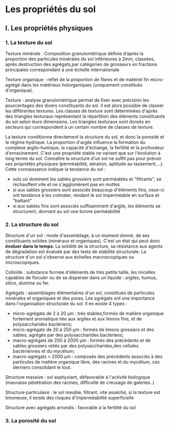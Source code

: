 # Les propriétés du sol

## I. Les propriétés physiques

### 1. La texture du sol

Texture minérale : Composition granulométrique définie d’après la proportion des particules minérales du sol inférieures à 2mm, classées, après destruction des agrégats,par catégories de grosseurs en fractions principales correspondant à une échelle internationale

Texture organique : reflet de la proportion de fibres et de matériel fin micro-agrégé dans les matériaux holorganiques (uniquement constitués d'organique).

Texture : analyse granulométrique permet de fixer avec précision les pourcentages des divers constituants du sol. Il est alors possible de classer les différentes textures. Les classes de texture sont déterminées d'après des triangles texturaux représentant la répartition des éléments constituants du sol selon leurs dimensions. Les triangles texturaux sont divisés en secteurs qui correspondent à un certain nombre de classes de texture.

La texture conditionne directement la structure du sol, et donc la porosité et le régime hydrique. La proportion d'argile influence la formation du complexe argilo-humique, la capacité d'échange, la fertilité et la profondeur d'enracinement. C'est une propriété stable ne variant que sur l'évolution à long terme du sol. Connaître la structure d'un sol ne suffit pas pour prévoir ses propriétés physiques (perméabilité, aération, aptitude au tassement,...). Cette connaissance indique la tendance du sol :

- sols où dominent les sables grossiers sont perméables et "filtrants", se réchauffent vite et ne s'agglomèrent pas en mottes
- si aux sables grossiers sont associés beaucoup d'éléments fins, ceux-ci ont tendance à les colmater, rendant le sol imperméable en surface et "battant"
- si aux sables fins sont associés suffisamment d'argile, les éléments se structurent, donnant au sol une bonne perméabilité

### 2. La structure du sol

Structure d'un sol : mode d'assemblage, à un moment donné, de ses constituants solides (minéraux et organiques). C'est un état qui peut donc **évoluer dans le temps**. La solidité de la structure, sa résistance aux agents de dégradation est évaluée par des tests de stabilité structurale. La structure d'un sol s'observe aux échelles macroscopiques ou microscopiques.

Colloïde : substance formée d'éléments de très petite taille, les micelles capables de floculer ou de se disperser dans un liquide : argiles, humus, silice, alumine ou fer. 

Agrégats : assemblages élémentaires d'un sol, constitués de particules minérales et organiques et des pores. Les agrégats ont une importance dans l'organisation structurale du sol. Il en existe 4 types : 

- micro-agrégats de 2 à 20 μm : très stables,formés de matière organique fortement aromatique liée aux argiles et aux limons fins, et de polysaccharides bactériens;
- micro-agrégats de 20 à 250 μm : formés de limons grossiers et des sables, agrégés par des polysaccharides bactériens;
- macro-agrégats de 250 à 2000 μm : formés des précédents et de sables grossiers reliés par des polysaccharides,des cellules bactériennes et du mycélium;
- macro-agrégats > 2000 μm : composés des précédents associés à des particules de matière organique libre, des racines et du mycélium, ces derniers consolidant le tout.

Structure massive : sol asphyxiant, défavorable à l'activité biologique (mauvaise pénétration des racines, difficulté de creusage de galeries..)

Structure particulaire : le sol meuble, filtrant, vite asséché, si la texture est limoneuse, il existe des risques d'imperméabilité superficielle

Structure avec agrégats arrondis : favorable à la fertilité du sol

### 3. La porosité du sol

